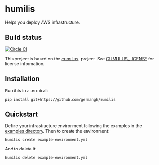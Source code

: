 # humilis
Helps you deploy AWS infrastructure.


Build status
----------------------------------
[![Circle CI](https://circleci.com/gh/germangh/humilis/tree/master.svg?style=svg)](https://circleci.com/gh/germangh/humilis/tree/master)

This project is based on the
[cumulus](https://github.com/germangh/cumulus/blob/master/cumulus/__init__.py).
project. See [CUMULUS_LICENSE][cumulus_license] for license information.

[cumulus]: https://github.com/cotdsa/cumulus
[cumulus_license]: https://github.com/germangh/humilis/blob/master/CUMULUS_LICENSE


Installation
----------------------------------

Run this in a terminal:

````
pip install git+https://github.com/germangh/humilis
````


Quickstart
----------------------------------

Define your infrastructure environment following the examples in the 
[examples directory][examples-dir]. Then to create the environment:

[examples-dir]: https://github.com/germangh/humilis/tree/master/examples


````
humilis create example-environment.yml
````


And to delete it:

````
humilis delete example-environment.yml
````

